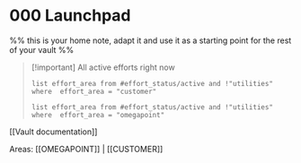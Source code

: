 # 000 Launchpad
%% this is your home note, adapt it and use it as a starting point for the rest of your vault %%
> [!important] All active efforts right now
> ```dataview
> list effort_area from #effort_status/active and !"utilities"
> where  effort_area = "customer"
> ```
>  ```dataview
> list effort_area from #effort_status/active and !"utilities"
> where  effort_area = "omegapoint"
> ```


[[Vault documentation]]


Areas: [[OMEGAPOINT]]  | [[CUSTOMER]]

